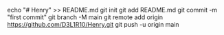 echo "# Henry" >> README.md
git init
git add README.md
git commit -m "first commit"
git branch -M main
git remote add origin https://github.com/D3L1R10/Henry.git
git push -u origin main
